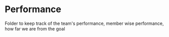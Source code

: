 # Performance

Folder to keep track of the team's performance, member wise performance, how far we are from the goal
